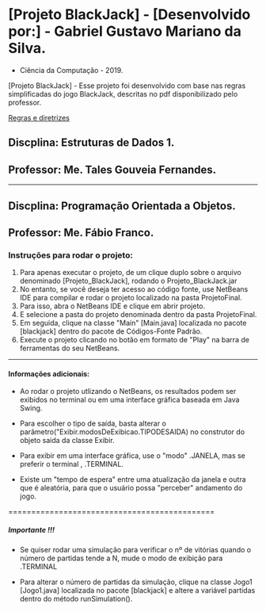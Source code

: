 # [Projeto BlackJack] - [Desenvolvido por:] - Gabriel Gustavo Mariano da Silva. 
* Ciência da Computação - 2019. 

[Projeto BlackJack] - Esse projeto foi desenvolvido com base nas regras simplificadas do jogo BlackJack, descritas no pdf disponibilizado pelo professor. 

[Regras e diretrizes](Projeto_Final_ED1.pdf)

##  Discplina: Estruturas de Dados 1.
##  Professor:  Me. Tales Gouveia Fernandes.

---

##  Discplina: Programação Orientada a Objetos.
##  Professor:  Me. Fábio Franco.




### Instruções para rodar o projeto:
1. Para apenas executar o projeto, de um clique duplo sobre o arquivo denominado [Projeto_BlackJack], rodando o Projeto_BlackJack.jar
2. No entanto, se você deseja ter acesso ao código fonte, use NetBeans IDE  para compilar e rodar o projeto localizado na  pasta ProjetoFinal.
3. Para isso, abra o NetBeans IDE e clique em abrir projeto.
4. E selecione a pasta do projeto denominada [](Projeto_BlackJack) dentro da pasta ProjetoFinal.
5. Em seguida, clique na classe "Main" [Main.java] localizada no pacote [blackjack] dentro do pacote de Códigos-Fonte Padrão.
6. Execute o projeto clicando no botão em formato de "Play" na barra de ferramentas do seu  NetBeans.

---

#### Informações adicionais: 

* Ao rodar o projeto utlizando o NetBeans, os resultados podem ser exibidos no terminal ou em uma interface gráfica baseada em Java Swing.

* Para escolher o tipo de saída, basta alterar o parâmetro("Exibir.modosDeExibicao.TIPODESAIDA) no construtor do objeto saida da classe Exibir.

* Para exibir em uma interface gráfica, use o "modo" .JANELA, mas se preferir o terminal , .TERMINAL.

* Existe um "tempo de espera" entre uma atualização da janela e outra que é aleatória, para que o usuário possa "perceber" andamento do jogo.

=============================================
##### Importante !!!

* Se quiser rodar uma simulação para verificar o nº de vitórias quando o número de partidas tende a N, mude o modo de exibição para .TERMINAL

* Para alterar o número de partidas da simulação, clique na classe Jogo1 [Jogo1.java] localizada no pacote [blackjack]  e altere a variável partidas dentro do método runSimulation().



